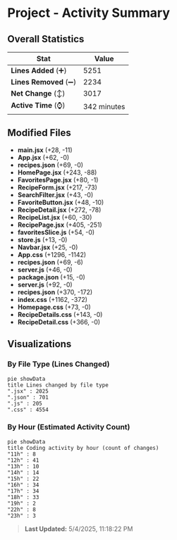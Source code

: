 # Project - Activity Summary 

## Overall Statistics

| Stat                   | Value                                                             |
| ---------------------- | ----------------------------------------------------------------- |
| **Lines Added** (➕)   | 5251                                          |
| **Lines Removed** (➖) | 2234                                        |
| **Net Change** (↕)    | 3017                |
| **Active Time** (⌚)   | 342 minutes |


## Modified Files
- **main.jsx** (+28, -11)
- **App.jsx** (+62, -0)
- **recipes.json** (+69, -0)
- **HomePage.jsx** (+243, -88)
- **FavoritesPage.jsx** (+80, -1)
- **RecipeForm.jsx** (+217, -73)
- **SearchFilter.jsx** (+43, -0)
- **FavoriteButton.jsx** (+48, -10)
- **RecipeDetail.jsx** (+272, -78)
- **RecipeList.jsx** (+60, -30)
- **RecipePage.jsx** (+405, -251)
- **favoritesSlice.js** (+54, -0)
- **store.js** (+13, -0)
- **Navbar.jsx** (+25, -0)
- **App.css** (+1296, -1142)
- **recipes.json** (+69, -6)
- **server.js** (+46, -0)
- **package.json** (+15, -0)
- **server.js** (+92, -0)
- **recipes.json** (+370, -172)
- **index.css** (+1162, -372)
- **Homepage.css** (+73, -0)
- **RecipeDetails.css** (+143, -0)
- **RecipeDetail.css** (+366, -0)

## Visualizations

### By File Type (Lines Changed)

```mermaid
pie showData
title Lines changed by file type
".jsx" : 2025
".json" : 701
".js" : 205
".css" : 4554
```

### By Hour (Estimated Activity Count)

```mermaid
pie showData
title Coding activity by hour (count of changes)
"11h" : 8
"12h" : 41
"13h" : 10
"14h" : 14
"15h" : 22
"16h" : 34
"17h" : 34
"18h" : 33
"19h" : 2
"22h" : 8
"23h" : 3
```


> **Last Updated:** 5/4/2025, 11:18:22 PM